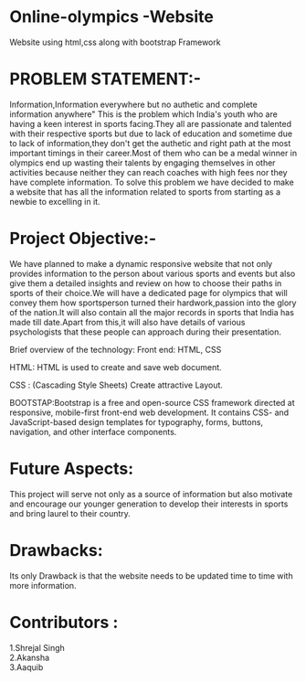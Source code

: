 # Online-olympics -Website
Website using html,css along with bootstrap Framework

# PROBLEM STATEMENT:-
Information,Information everywhere but no authetic and complete information anywhere" This is the problem which India's youth who are having a keen interest in sports facing.They all are passionate and talented with their respective sports but due to lack of education and sometime due to lack of information,they don't get the authetic and right path at the most important timings in their career.Most of them who can be a medal winner in olympics end up wasting their talents by engaging themselves in other activities because neither they can reach coaches with high fees nor they have complete information. To solve this problem we have decided to make a website that has all the information related to sports from starting as a newbie to excelling in it.



# Project Objective:-
We have  planned to make a dynamic responsive website that not only provides information to the person about various sports and events but also give them a detailed insights and review on how to choose their paths in sports of their choice.We will have a dedicated page for olympics that will convey them how sportsperson turned their hardwork,passion into the glory of the nation.It will also contain all the major records in sports that India has made till date.Apart from this,it will also have details of various psychologists that these people can approach during their presentation.

Brief overview of the technology:
Front end: HTML, CSS


HTML: HTML is used to create and save web document.<br>

CSS : (Cascading Style Sheets) Create attractive Layout.<br>

BOOTSTAP:Bootstrap is a free and open-source CSS framework directed at responsive, mobile-first front-end web development. It contains CSS- and JavaScript-based design templates for typography, forms, buttons, navigation, and other interface components.

# Future Aspects:
This project will serve not only as a source of information but also motivate and encourage our younger generation to develop their interests in sports and bring laurel to their country.

# Drawbacks:
Its only Drawback is that the website needs to be updated time to time with more information.

# Contributors :
        
1.Shrejal Singh<br>
2.Akansha <br>
3.Aaquib
